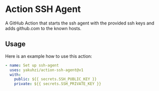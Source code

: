 # Action SSH Agent

A GitHub Action that starts the ssh agent with the provided ssh keys and adds github.com to the known hosts.

Usage
-------
Here is an example how to use this action:

```yaml  
- name: Set up ssh-agent
  uses: yakuhzi/action-ssh-agent@v1
  with:
    public: ${{ secrets.SSH_PUBLIC_KEY }}
    private: ${{ secrets.SSH_PRIVATE_KEY }}
```
